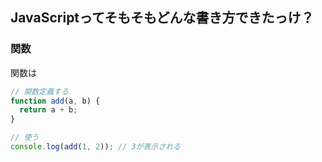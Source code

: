 ## JavaScriptってそもそもどんな書き方できたっけ？

### 関数

関数は

~~~js
// 関数定義する
function add(a, b) {
  return a + b;
}

// 使う
console.log(add(1, 2)); // 3が表示される
~~~
